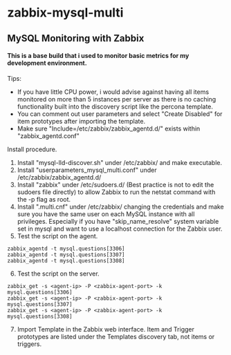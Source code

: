 # zabbix-mysql-multi
## MySQL Monitoring with Zabbix

#### This is a base build that i used to monitor basic metrics for my development environment.

Tips: 

- If you have little CPU power, i would advise against having all items monitored on more than 5 instances per server as there is no caching functionality built into the discovery script like the percona template.
- You can comment out user parameters and select "Create Disabled" for item prototypes after importing the template. 
- Make sure "Include=/etc/zabbix/zabbix_agentd.d/" exists within "zabbix_agentd.conf"

Install procedure.

1. Install "mysql-lld-discover.sh" under /etc/zabbix/ and make executable.
2. Install "userparameters_mysql_multi.conf" under /etc/zabbix/zabbix_agentd.d/
3. Install "zabbix" under /etc/sudoers.d/ (Best practice is not to edit the sudoers file directly) to allow Zabbix to run the netstat command with the -p flag as root.
4. Install ".multi.cnf" under /etc/zabbix/ changing the credentials and make sure you have the same user on each MySQL instance with all privileges. Especially if you have "skip_name_resolve" system variable set in mysql and want to use a localhost connection for the Zabbix user.
5. Test the script on the agent.
```
zabbix_agentd -t mysql.questions[3306]
zabbix_agentd -t mysql.questions[3307]
zabbix_agentd -t mysql.questions[3308]
```
6. Test the script on the server.
```
zabbix_get -s <agent-ip> -P <zabbix-agent-port> -k mysql.questions[3306]
zabbix_get -s <agent-ip> -P <zabbix-agent-port> -k mysql.questions[3307]
zabbix_get -s <agent-ip> -P <zabbix-agent-port> -k mysql.questions[3308]
```
7. Import Template in the Zabbix web interface.
Item and Trigger prototypes are listed under the Templates discovery tab, not items or triggers.
